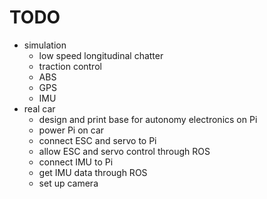 # TODO

- simulation
  - low speed longitudinal chatter
  - traction control
  - ABS
  - GPS
  - IMU
- real car
  - design and print base for autonomy electronics on Pi
  - power Pi on car
  - connect ESC and servo to Pi
  - allow ESC and servo control through ROS
  - connect IMU to Pi
  - get IMU data through ROS
  - set up camera
